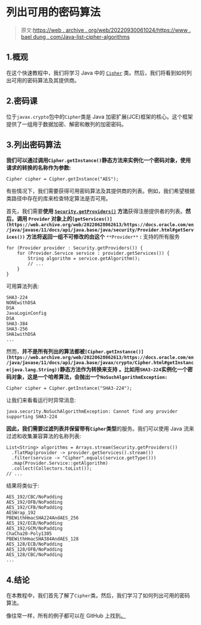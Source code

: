 # 列出可用的密码算法

> 原文:[https://web . archive . org/web/20220930061024/https://www . bael dung . com/Java-list-cipher-algorithms](https://web.archive.org/web/20220930061024/https://www.baeldung.com/java-list-cipher-algorithms)

## 1.概观

在这个快速教程中，我们将学习 Java 中的 [`Cipher`](/web/20220628062613/https://www.baeldung.com/java-cipher-class) 类。然后，我们将看到如何列出可用的密码算法及其提供商。

## 2.密码课

位于`javax.crypto`包中的`Cipher`类是 Java 加密扩展(JCE)框架的核心。这个框架提供了一组用于数据加密、解密和散列的加密密码。

## 3.列出密码算法

**我们可以通过调用`Cipher.getInstance()`静态方法来实例化一个密码对象，使用请求的转换的名称作为参数:**

```
Cipher cipher = Cipher.getInstance("AES");
```

有些情况下，我们需要获得可用密码算法及其提供商的列表。例如，我们希望根据类路径中存在的库来检查特定算法是否可用。

首先，我们需要**使用 [`Security.getProviders()`](https://web.archive.org/web/20220628062613/https://docs.oracle.com/en/java/javase/11/docs/api/java.base/java/security/Security.html#getProviders()) 方法**获得注册提供者的列表。**然后，调用 `Provider` 对象上的`[getServices()](https://web.archive.org/web/20220628062613/https://docs.oracle.com/en/java/javase/11/docs/api/java.base/java/security/Provider.html#getServices())` 方法将返回一组不可修改的由这个** `**Provider**` **:** 支持的所有服务

```
for (Provider provider : Security.getProviders()) {
    for (Provider.Service service : provider.getServices()) {
        String algorithm = service.getAlgorithm();
        // ...
    }
}
```

可用算法列表:

```
SHA3-224
NONEwithDSA
DSA
JavaLoginConfig
DSA
SHA3-384
SHA3-256
SHA1withDSA
...
```

然而，**并不是所有列出的算法都被`[Cipher.getInstance()](https://web.archive.org/web/20220628062613/https://docs.oracle.com/en/java/javase/11/docs/api/java.base/javax/crypto/Cipher.html#getInstance(java.lang.String))`静态方法作为转换来支持** **。比如用`SHA3-224`实例化一个密码对象，这是一个哈希算法，会抛出一个`NoSuchAlgorithmException:`**

```
Cipher cipher = Cipher.getInstance("SHA3-224");
```

让我们来看看运行时异常消息:

```
java.security.NoSuchAlgorithmException: Cannot find any provider supporting SHA3-224
```

**因此，我们需要过滤列表并保留带有`Cipher`类型**的服务。我们可以使用 Java 流来过滤和收集兼容算法的名称列表:

```
List<String> algorithms = Arrays.stream(Security.getProviders())
  .flatMap(provider -> provider.getServices().stream())
  .filter(service -> "Cipher".equals(service.getType()))
  .map(Provider.Service::getAlgorithm)
  .collect(Collectors.toList());
// ...
```

结果将类似于:

```
AES_192/CBC/NoPadding
AES_192/OFB/NoPadding
AES_192/CFB/NoPadding
AESWrap_192
PBEWithHmacSHA224AndAES_256
AES_192/ECB/NoPadding
AES_192/GCM/NoPadding
ChaCha20-Poly1305
PBEWithHmacSHA384AndAES_128
AES_128/ECB/NoPadding
AES_128/OFB/NoPadding
AES_128/CBC/NoPadding
...
```

## 4.结论

在本教程中，我们首先了解了`Cipher`类。然后，我们学习了如何列出可用的密码算法。

像往常一样，所有的例子都可以在 GitHub 上找到[。](https://web.archive.org/web/20220628062613/https://github.com/eugenp/tutorials/tree/master/core-java-modules/core-java-security-algorithms)